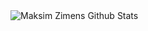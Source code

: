 <img src="https://github-readme-stats-eight-theta.vercel.app/api/top-langs/?username=maxzim121&layout=compact&theme=material-palenight&hide_title=true&hide_border=true" alt="Maksim Zimens Github Stats" />
